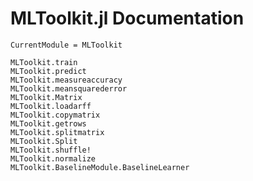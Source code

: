 # MLToolkit.jl Documentation

```@meta
CurrentModule = MLToolkit
```

```@docs
MLToolkit.train
MLToolkit.predict
MLToolkit.measureaccuracy
MLToolkit.meansquarederror
MLToolkit.Matrix
MLToolkit.loadarff
MLToolkit.copymatrix
MLToolkit.getrows
MLToolkit.splitmatrix
MLToolkit.Split
MLToolkit.shuffle!
MLToolkit.normalize
MLToolkit.BaselineModule.BaselineLearner
```
